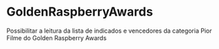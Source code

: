 # GoldenRaspberryAwards
Possibilitar a leitura da lista de indicados e vencedores da categoria Pior Filme do Golden Raspberry Awards
